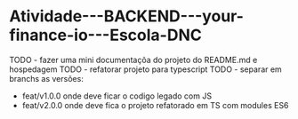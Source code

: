 # Atividade---BACKEND---your-finance-io---Escola-DNC

TODO - fazer uma mini documentaçõa do projeto do README.md e hospedagem
TODO - refatorar projeto para typescript
TODO - separar em branchs as versões:
  - feat/v1.0.0 onde deve ficar o codigo legado com JS
  - feat/v2.0.0 onde deve fica o projeto refatorado em TS com modules ES6